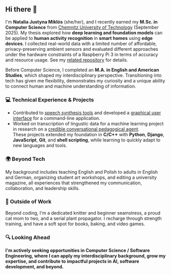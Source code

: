 ## Hi there 👋
I'm **Natalia Justyna Miklós** (she/her), and I recently earned my **M.Sc. in Computer Science** from [Chemnitz University of Technology](https://www.tu-chemnitz.de/index.html.en) (September 2025). My thesis explored how **deep learning and foundation models** can be applied to **human activity recognition** in **smart homes** using **edge devices**. I collected real-world data with a limited number of affordable, privacy-preserving ambient sensors and evaluated different approaches under the hardware constraints of a Raspberry Pi 3 in terms of accuracy and resource usage. See my [related repository](https://github.com/njmiklos/thesis-scripts-har-smart-home) for details.

Before Computer Science, I completed an **M.A. in English and American Studies**, which shaped my interdisciplinary perspective. Transitioning into tech has given me flexibility, demonstrates my curiosity and a unique ability to connect human and machine understanding of information.
### 💻 Technical Experience & Projects
- Contributed to [speech synthesis tools](https://github.com/njmiklos/pronunciation-dictionary-utils) and developed a [graphical user interface](https://github.com/njmiklos/synthesis-gui) for a command-line application.  
- Worked on transcription of lingustic data for a machine learning project in research on a [credible conversational pedagogical agent](https://hybrid-societies.org/en/research/d03/).  
These projects extended my foundation in **C/C++** with **Python**, **Django**, **JavaScript**, **Git**, and **shell scripting**, while learning to quickly adapt to new languages and tools.
### 🌍 Beyond Tech
My background includes teaching English and Polish to adults in English and German, organizing student art workshops, and editing a university magazine, all experiences that strengthened my communication, collaboration, and leadership skills.
### 🌱 Outside of Work
Beyond coding, I'm a dedicated knitter and beginner seamstress, a proud cat mom to two, and a serial plant propagator. I recharge through strength training, and have a soft spot for books, baking, and video games.
### 🔍 Looking Ahead
**I'm actively seeking opportunities in Computer Science / Software Engineering, where I can apply my interdisciplinary background, grow my expertise, and contribute to impactful projects in AI, software development, and beyond.**
